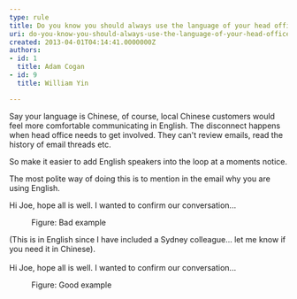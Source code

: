 ```yaml
---
type: rule
title: Do you know you should always use the language of your head office? (usually English)
uri: do-you-know-you-should-always-use-the-language-of-your-head-office-usually-english
created: 2013-04-01T04:14:41.0000000Z
authors:
- id: 1
  title: Adam Cogan
- id: 9
  title: William Yin

---
```




<span class='intro'> <p>Say your language is Chinese, of course, local Chinese customers would feel more comfortable communicating in English. The disconnect happens when head office needs to get involved. They can't review emails, read the history of email threads etc.<br></p> </span>

<p>​<span>So make it easier to add English speakers into the loop at a moments notice. </span></p><p>The most polite way of doing this is to mention in the email why you are using English. 
   </p><p class="ssw15-rteElement-GreyBox">
    Hi Joe, hope all is well. I wanted to confirm our conversation...</p><dd class="ssw15-rteElement-FigureBad">Figure&#58; Bad example&#160;​<br></dd><p class="ssw15-rteElement-GreyBox">(This is in English since I have included a Sydney colleague... let me know if you need it in Chinese).<br><br>Hi Joe, hope all is well. I wanted to confirm our conversation...​</p><dd class="ssw15-rteElement-FigureGood">Figure&#58; Good example​​​​</dd>


